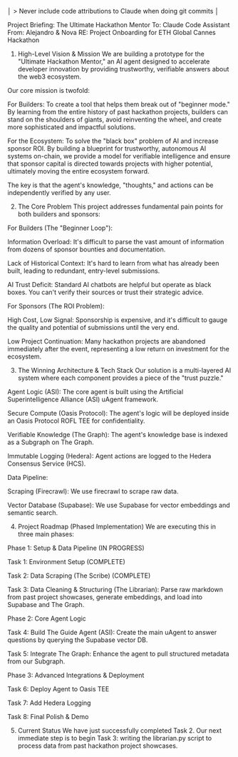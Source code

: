 │ > Never include code attributions to Claude when doing git commits    │

Project Briefing: The Ultimate Hackathon Mentor
To: Claude Code Assistant
From: Alejandro & Nova
RE: Project Onboarding for ETH Global Cannes Hackathon

1. High-Level Vision & Mission
We are building a prototype for the "Ultimate Hackathon Mentor," an AI agent designed to accelerate developer innovation by providing trustworthy, verifiable answers about the web3 ecosystem.

Our core mission is twofold:

For Builders: To create a tool that helps them break out of "beginner mode." By learning from the entire history of past hackathon projects, builders can stand on the shoulders of giants, avoid reinventing the wheel, and create more sophisticated and impactful solutions.

For the Ecosystem: To solve the "black box" problem of AI and increase sponsor ROI. By building a blueprint for trustworthy, autonomous AI systems on-chain, we provide a model for verifiable intelligence and ensure that sponsor capital is directed towards projects with higher potential, ultimately moving the entire ecosystem forward.

The key is that the agent's knowledge, "thoughts," and actions can be independently verified by any user.

2. The Core Problem
This project addresses fundamental pain points for both builders and sponsors:

For Builders (The "Beginner Loop"):

Information Overload: It's difficult to parse the vast amount of information from dozens of sponsor bounties and documentation.

Lack of Historical Context: It's hard to learn from what has already been built, leading to redundant, entry-level submissions.

AI Trust Deficit: Standard AI chatbots are helpful but operate as black boxes. You can't verify their sources or trust their strategic advice.

For Sponsors (The ROI Problem):

High Cost, Low Signal: Sponsorship is expensive, and it's difficult to gauge the quality and potential of submissions until the very end.

Low Project Continuation: Many hackathon projects are abandoned immediately after the event, representing a low return on investment for the ecosystem.

3. The Winning Architecture & Tech Stack
Our solution is a multi-layered AI system where each component provides a piece of the "trust puzzle."

Agent Logic (ASI): The core agent is built using the Artificial Superintelligence Alliance (ASI) uAgent framework.

Secure Compute (Oasis Protocol): The agent's logic will be deployed inside an Oasis Protocol ROFL TEE for confidentiality.

Verifiable Knowledge (The Graph): The agent's knowledge base is indexed as a Subgraph on The Graph.

Immutable Logging (Hedera): Agent actions are logged to the Hedera Consensus Service (HCS).

Data Pipeline:

Scraping (Firecrawl): We use firecrawl to scrape raw data.

Vector Database (Supabase): We use Supabase for vector embeddings and semantic search.

4. Project Roadmap (Phased Implementation)
We are executing this in three main phases:

Phase 1: Setup & Data Pipeline (IN PROGRESS)

Task 1: Environment Setup (COMPLETE)

Task 2: Data Scraping (The Scribe) (COMPLETE)

Task 3: Data Cleaning & Structuring (The Librarian): Parse raw markdown from past project showcases, generate embeddings, and load into Supabase and The Graph.

Phase 2: Core Agent Logic

Task 4: Build The Guide Agent (ASI): Create the main uAgent to answer questions by querying the Supabase vector DB.

Task 5: Integrate The Graph: Enhance the agent to pull structured metadata from our Subgraph.

Phase 3: Advanced Integrations & Deployment

Task 6: Deploy Agent to Oasis TEE

Task 7: Add Hedera Logging

Task 8: Final Polish & Demo

5. Current Status
We have just successfully completed Task 2. Our next immediate step is to begin Task 3: writing the librarian.py script to process data from past hackathon project showcases.
